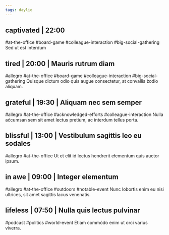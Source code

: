 ```yaml
---
tags: daylio
---
```


## captivated | 22:00
#at-the-office #board-game #colleague-interaction #big-social-gathering
Sed ut est interdum

## tired | 20:00 | Mauris rutrum diam
#allegro #at-the-office #board-game #colleague-interaction #big-social-gathering
Quisque dictum odio quis augue consectetur, at convallis żodio aliquam.

## grateful | 19:30 | Aliquam nec sem semper
#allegro #at-the-office #acknowledged-efforts #colleague-interaction
Nulla aćcumsan sem sit amet lectus pretium, ac interdum tellus porta.

## blissful | 13:00 | Vestibulum sagittis leo eu sodales
#allegro #at-the-office
Ut et elit id lectus hendrerit ełementum quis auctor ipsum.

## in awe | 09:00 | Integer elementum
#allegro #at-the-office #outdoors #notable-event
Nunc lobortis enim eu nisi ultrices, sit amet sagittis lacus venenatis.

## lifeless | 07:50 | Nulla quis lectus pulvinar
#podcast #politics #world-event
Etiam commódo enim ut orci varius viverra.


